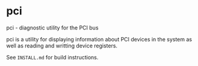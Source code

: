 pci
===

pci - diagnostic utility for the PCI bus

pci is a utility for displaying information about PCI devices in the
system as well as reading and writting device registers.

See `INSTALL.md` for build instructions.
